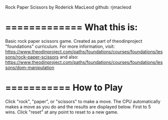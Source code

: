 Rock Paper Scissors by Roderick MacLeod
github: rjmacleod

=============
What this is:
=============
Basic rock paper scissors game. Created as part of theodinproject
"foundations" curriculum. For more information, visit:
https://www.theodinproject.com/paths/foundations/courses/foundations/lessons/rock-paper-scissors
and also:
https://www.theodinproject.com/paths/foundations/courses/foundations/lessons/dom-manipulation

===========
How to Play
===========
Click "rock", "paper", or "scissors" to make a move. The CPU automatically makes a move as you do
and the results are displayed below. First to 5 wins. Click "reset" at any point to reset to a new game.